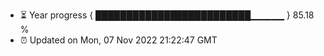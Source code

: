- ⏳ Year progress { █████████████████████████▁▁▁▁▁ } 85.18 %
- ⏰ Updated on Mon, 07 Nov 2022 21:22:47 GMT

